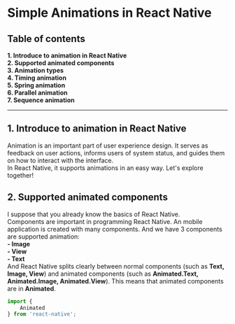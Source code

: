 # Simple Animations in React Native

<h2>Table of contents</h2>
<b>1. Introduce to animation in React Native</b><br>
<b>2. Supported animated components</b><br>
<b>3. Animation types</b><br>
<b>4. Timing animation</b><br>
<b>5. Spring animation</b><br>
<b>6. Parallel animation</b><br>
<b>7. Sequence animation</b><br>
<hr>
<h2>1. Introduce to animation in React Native</h2>
Animation is an important part of user experience design. It serves as feedback on user actions, informs users of system status, and guides them on how to interact with the interface.<br>
In React Native, it supports animations in an easy way. Let's explore together!
<h2>2. Supported animated components</h2>
I suppose that you already know the basics of React Native.<br>
Components are important in programming React Native. An mobile application is created with many components. And we have 3 components are supported animation:<br>
<b>- Image</b><br>
<b>- View</b><br>
<b>- Text</b><br>
And React Native splits clearly between normal components (such as <b>Text, Image, View</b>) and animated components (such as <b>Animated.Text, Animated.Image, Animated.View</b>). This means that animated components are in <b>Animated</b>.

```javascript
import {
	Animated
} from 'react-native';
```
